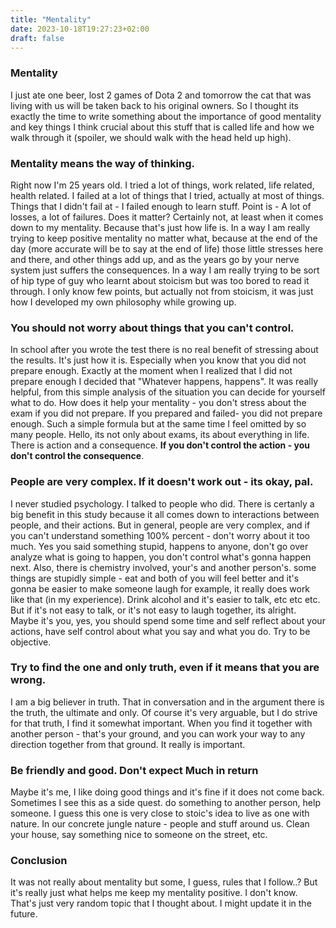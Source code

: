 ```yaml
---
title: "Mentality"
date: 2023-10-18T19:27:23+02:00
draft: false
---
```


### Mentality
I just ate one beer, lost 2 games of Dota 2 and tomorrow the cat that was living with us will be taken back to his original owners. So I thought its exactly the time to write something about the importance of good mentality and key things I think crucial about this stuff that is called life and how we walk through it (spoiler, we should walk with the head held up high).

### Mentality means the way of thinking. 
Right now I'm 25 years old. I tried a lot of things, work related, life related, health related. I failed at a lot of things that I tried, actually at most of things. Things that I didn't fail at - I failed enough to learn stuff. Point is - A lot of losses, a lot of failures. Does it matter? Certainly not, at least when it comes down to my mentality. Because that's just how life is. In a way I am really trying to keep positive mentality no matter what, because at the end of the day (more accurate will be to say at the end of life) those little stresses here and there, and other things add up, and as the years go by your nerve system just suffers the consequences. In a way I am really trying to be sort of hip type of guy who learnt about stoicism but was too bored to read it through. I only know few points, but actually not from stoicism, it was just how I developed my own philosophy while growing up. 

### You should not worry about things that you can't control. 
In school after you wrote the test there is no real benefit of stressing about the results. It's just how it is. Especially when you know that you did not prepare enough. Exactly at the moment when I realized that I did not prepare enough I decided that "Whatever happens, happens". It was really helpful, from this simple analysis of the situation you can decide for yourself what to do. How does it help your mentality - you don't stress about the exam if you did not prepare. If you prepared and failed- you did not prepare enough. Such a simple formula but at the same time I feel omitted by so many people. Hello, its not only about exams, its about everything in life. There is action and a consequence. **If you don't control the action - you don't control the consequence**.

### People are very complex. If it doesn't work out - its okay, pal.
I never studied psychology. I talked to people who did. There is certanly a big benefit in this study because it all comes down to interactions between people, and their actions. But in general, people are very complex, and if you can't understand something 100% percent - don't worry about it too much. Yes you said something stupid, happens to anyone, don't go over analyze what is going to happen, you don't control what's gonna happen next. Also, there is chemistry involved, your's and another person's. some things are stupidly simple - eat and both of you will feel better and it's gonna be easier to make someone laugh for example, it really does work like that (in my experience). Drink alcohol and it's easier to talk, etc etc etc. But if it's not easy to talk, or it's not easy to laugh together, its alright. Maybe it's you, yes, you should spend some time and self reflect about your actions, have self control about what you say and what you do. Try to be objective.

### Try to find the one and only truth, even if it means that you are wrong.
I am a big believer in truth. That in conversation and in the argument there is the truth, the ultimate and only. Of course it's very arguable, but I do strive for that truth, I find it somewhat important. When you find it together with another person - that's your ground, and you can work your way to any direction together from that ground. It really is important.

### Be friendly and good. Don't expect Much in return
Maybe it's me, I like doing good things and it's fine if it does not come back. Sometimes I see this as a side quest. do something to another person, help someone. I guess this one is very close to stoic's idea to live as one with nature. In our concrete jungle nature - people and stuff around us. Clean your house, say something nice to someone on the street, etc.

### Conclusion
It was not really about mentality but some, I guess, rules that I follow..? But it's really just what helps me keep my mentality positive. I don't know. That's just very random topic that I thought about. I might update it in the future.

